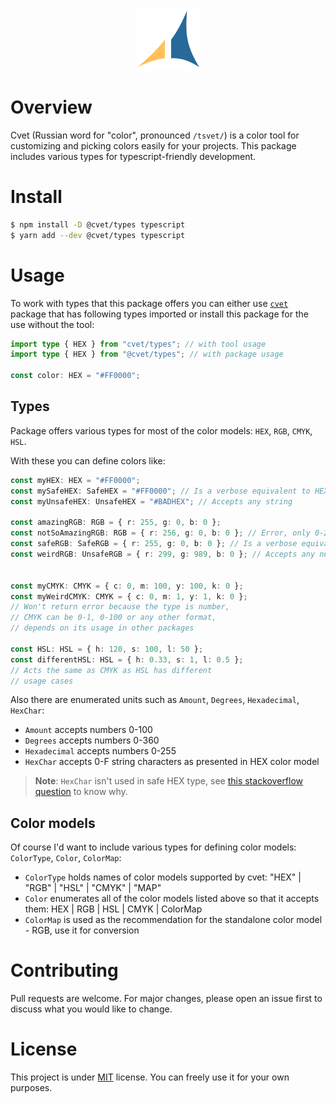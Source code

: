 <p align="center">
  <img alt="cvet" src="public/cvet.svg" width="100" />
</p>

# Overview

Cvet (Russian word for "color", pronounced `/tsvet/`) is a color tool for
customizing and picking colors easily for your projects. This package
includes various types for typescript-friendly development.

# Install

```bash
$ npm install -D @cvet/types typescript
$ yarn add --dev @cvet/types typescript
```

# Usage

To work with types that this package offers you can either use [`cvet`](https://www.npmjs.com/package/cvet)
package that has following types imported or install this package for the use without the tool:

```ts
import type { HEX } from "cvet/types"; // with tool usage
import type { HEX } from "@cvet/types"; // with package usage

const color: HEX = "#FF0000";
```

## Types

Package offers various types for most of the color models: `HEX`, `RGB`, `CMYK`, `HSL`.

With these you can define colors like:

```ts
const myHEX: HEX = "#FF0000";
const mySafeHEX: SafeHEX = "#FF0000"; // Is a verbose equivalent to HEX type
const myUnsafeHEX: UnsafeHEX = "#BADHEX"; // Accepts any string

const amazingRGB: RGB = { r: 255, g: 0, b: 0 };
const notSoAmazingRGB: RGB = { r: 256, g: 0, b: 0 }; // Error, only 0-255
const safeRGB: SafeRGB = { r: 255, g: 0, b: 0 }; // Is a verbose equivalent to RGB type
const weirdRGB: UnsafeRGB = { r: 299, g: 989, b: 0 }; // Accepts any numbers


const myCMYK: CMYK = { c: 0, m: 100, y: 100, k: 0 };
const myWeirdCMYK: CMYK = { c: 0, m: 1, y: 1, k: 0 };
// Won't return error because the type is number,
// CMYK can be 0-1, 0-100 or any other format,
// depends on its usage in other packages

const HSL: HSL = { h: 120, s: 100, l: 50 };
const differentHSL: HSL = { h: 0.33, s: 1, l: 0.5 };
// Acts the same as CMYK as HSL has different
// usage cases
```

Also there are enumerated units such as `Amount`, `Degrees`, `Hexadecimal`, `HexChar`:
- `Amount` accepts numbers 0-100 
- `Degrees` accepts numbers 0-360 
- `Hexadecimal` accepts numbers 0-255 
- `HexChar` accepts 0-F string characters as presented in HEX color model

> **Note**: `HexChar` isn't used in safe HEX type, see [this stackoverflow question](https://stackoverflow.com/questions/68766792) to know why.

## Color models

Of course I'd want to include various types for defining color models: `ColorType`, `Color`, `ColorMap`:
- `ColorType` holds names of color models supported by cvet: "HEX" | "RGB" | "HSL" | "CMYK" | "MAP"
- `Color` enumerates all of the color models listed above so that it accepts them: HEX | RGB | HSL | CMYK | ColorMap
- `ColorMap` is used as the recommendation for the standalone color model - RGB, use it for conversion

# Contributing

Pull requests are welcome. For major changes, please open an issue first to discuss what you would like to change.

# License

This project is under [MIT](https://choosealicense.com/licenses/mit/) license. You can freely use it for your own purposes.